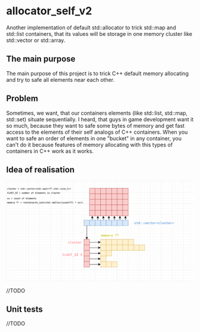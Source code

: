 # allocator_self_v2
Another implementation of default std::allocator to trick std::map and std::list containers, that its values will be storage in one memory cluster like std::vector or std::array.

## The main purpose
The main purpose of this project is to trick C++ default memory allocating and try to safe all elements near each other.

## Problem
Sometimes, we want, that  our containers elements (like std::list, std::map, std::set) situate sequentially.
I heard, that guys in game development want it so much, because they want to safe some bytes of memory and get fast
access to the elements of their self analogs of C++ containers.
When you want to safe an order of elements in one "bucket" in any container, you can't do it because features of memory
allocating with this types of containers in C++ work as it works.

## Idea of realisation
![Image alt](https://github.com/DimKush/readme_stuff/blob/main/self_allocator_v2/mem_pooler.png)

//TODO
## Unit tests
//TODO